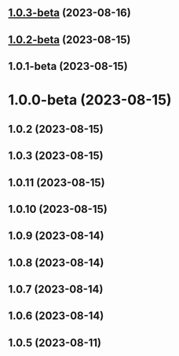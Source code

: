 ## [1.0.3-beta](https://github.com/NestIntro/MagicConch/compare/v1.0.2-beta...v1.0.3-beta) (2023-08-16)



## [1.0.2-beta](https://github.com/NestIntro/MagicConch/compare/v1.0.1-beta...v1.0.2-beta) (2023-08-15)



## 1.0.1-beta (2023-08-15)



# 1.0.0-beta (2023-08-15)



## 1.0.2 (2023-08-15)



## 1.0.3 (2023-08-15)



## 1.0.11 (2023-08-15)



## 1.0.10 (2023-08-15)



## 1.0.9 (2023-08-14)



## 1.0.8 (2023-08-14)



## 1.0.7 (2023-08-14)



## 1.0.6 (2023-08-14)



## 1.0.5 (2023-08-11)



